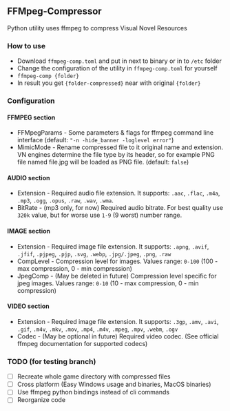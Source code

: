 ## FFMpeg-Compressor
Python utility uses ffmpeg to compress Visual Novel Resources

### How to use
* Download `ffmpeg-comp.toml` and put in next to binary or in to `/etc` folder
* Change the configuration of the utility in `ffmpeg-comp.toml` for yourself
* `ffmpeg-comp {folder}`
* In result you get `{folder-compressed}` near with original `{folder}`

### Configuration
#### FFMPEG section
* FFMpegParams - Some parameters & flags for ffmpeg command line interface (default: `"-n -hide_banner -loglevel error"`)
* MimicMode - Rename compressed file to it original name and extension. VN engines determine the file type by its header, so for example PNG file named file.jpg will be loaded as PNG file. (default: `false`)

#### AUDIO section
* Extension - Required audio file extension. It supports: `.aac`, `.flac`, `.m4a`, `.mp3`, `.ogg`, `.opus`, `.raw`, `.wav`, `.wma`.
* BitRate - (mp3 only, for now) Required audio bitrate. For best quality use `320k` value, but for worse use `1-9` (9 worst) number range.

#### IMAGE section
* Extension - Required image file extension. It supports: `.apng`, `.avif`, `.jfif`, `.pjpeg`, `.pjp`, `.svg`, `.webp`, `.jpg/.jpeg`, `.png`, `.raw`
* CompLevel - Compression level for images. Values range: `0-100` (100 - max compression, 0 - min compression)
* JpegComp - (May be deleted in future) Compression level specific for jpeg images. Values range: `0-10` (10 - max compression, 0 - min compression)

#### VIDEO section
* Extension - Required image file extension. It supports: `.3gp`, `.amv`, `.avi`, `.gif`, `.m4v`, `.mkv`, `.mov`, `.mp4`, `.m4v`, `.mpeg`, `.mpv`, `.webm`, `.ogv`
* Codec - (May be optional in future) Required video codec. (See official ffmpeg documentation for supported codecs) 

### TODO (for testing branch)
* [ ] Recreate whole game directory with compressed files
* [ ] Cross platform (Easy Windows usage and binaries, MacOS binaries)
* [ ] Use ffmpeg python bindings instead of cli commands
* [ ] Reorganize code
